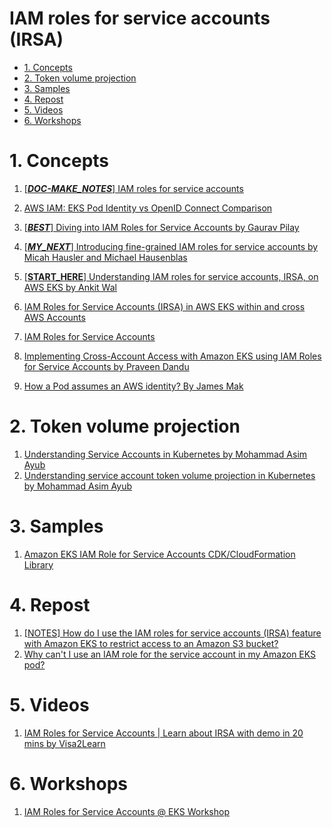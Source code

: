 <h1>IAM roles for service accounts (IRSA)</h1>

<!-- TOC -->

- [1. Concepts](#1-concepts)
- [2. Token volume projection](#2-token-volume-projection)
- [3. Samples](#3-samples)
- [4. Repost](#4-repost)
- [5. Videos](#5-videos)
- [6. Workshops](#6-workshops)

<!-- /TOC -->

# 1. Concepts

1. [[_**DOC-MAKE_NOTES**_] IAM roles for service accounts](https://docs.aws.amazon.com/eks/latest/userguide/iam-roles-for-service-accounts.html)
1. [AWS IAM: EKS Pod Identity vs OpenID Connect Comparison](https://www.perfectscale.io/blog/eks-iam-oidc-vs-pod-identity)
1. [[_**BEST**_] Diving into IAM Roles for Service Accounts by Gaurav Pilay](https://aws.amazon.com/blogs/containers/diving-into-iam-roles-for-service-accounts/)
1. [[_**MY_NEXT**_] Introducing fine-grained IAM roles for service accounts by Micah Hausler and Michael Hausenblas](https://aws.amazon.com/blogs/opensource/introducing-fine-grained-iam-roles-service-accounts/)
1. [[**START_HERE**] Understanding IAM roles for service accounts, IRSA, on AWS EKS by Ankit Wal](https://medium.com/@ankit.wal/the-how-of-iam-roles-for-service-accounts-irsa-on-aws-eks-3d76badb8942)
1. [IAM Roles for Service Accounts (IRSA) in AWS EKS within and cross AWS Accounts](https://platformwale.blog/2023/08/02/iam-roles-for-service-accounts-irsa-in-aws-eks-within-and-cross-aws-accounts/)
1. [IAM Roles for Service Accounts](https://eksctl.io/usage/iamserviceaccounts/)

1. [Implementing Cross-Account Access with Amazon EKS using IAM Roles for Service Accounts by Praveen Dandu](https://www.linkedin.com/pulse/implementing-cross-account-access-amazon-eks-using-iam-praveen-dandu-zj8te/)
1. [How a Pod assumes an AWS identity? By James Mak](https://medium.com/airwalk/how-a-pod-assumes-an-aws-identity-284fc6fda873)

# 2. Token volume projection

1. [Understanding Service Accounts in Kubernetes by Mohammad Asim Ayub](https://medium.com/codex/understanding-service-accounts-in-kubernetes-236e22282eeb)
1. [Understanding service account token volume projection in Kubernetes by Mohammad Asim Ayub](https://mohammad-ayub.medium.com/understanding-service-account-token-volume-projection-in-kubernetes-15d5623e7cc7)

# 3. Samples

1. [Amazon EKS IAM Role for Service Accounts CDK/CloudFormation Library](https://github.com/awslabs/amazon-eks-irsa-cfn)

# 4. Repost

1. [[NOTES] How do I use the IAM roles for service accounts (IRSA) feature with Amazon EKS to restrict access to an Amazon S3 bucket?](https://repost.aws/knowledge-center/eks-restrict-s3-bucket)
1. [Why can't I use an IAM role for the service account in my Amazon EKS pod?](https://repost.aws/knowledge-center/eks-pods-iam-role-service-accounts)

# 5. Videos

1. [IAM Roles for Service Accounts | Learn about IRSA with demo in 20 mins by Visa2Learn](https://www.youtube.com/watch?v=otmLHWW3Tos)

# 6. Workshops

1. [IAM Roles for Service Accounts @ EKS Workshop](https://www.eksworkshop.com/docs/security/iam-roles-for-service-accounts/)


